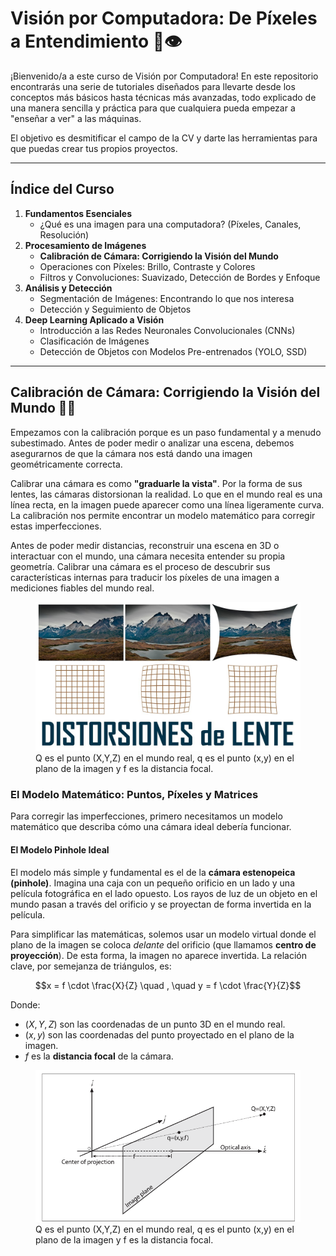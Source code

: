 # Visión por Computadora: De Píxeles a Entendimiento 🤖👁️

¡Bienvenido/a a este curso de Visión por Computadora\! En este repositorio encontrarás una serie de tutoriales diseñados para llevarte desde los conceptos más básicos hasta técnicas más avanzadas, todo explicado de una manera sencilla y práctica para que cualquiera pueda empezar a "enseñar a ver" a las máquinas.

El objetivo es desmitificar el campo de la CV y darte las herramientas para que puedas crear tus propios proyectos.

-----

## Índice del Curso

1.  **Fundamentos Esenciales**
      * ¿Qué es una imagen para una computadora? (Píxeles, Canales, Resolución)
2.  **Procesamiento de Imágenes**
      * **Calibración de Cámara: Corrigiendo la Visión del Mundo**
      * Operaciones con Píxeles: Brillo, Contraste y Colores
      * Filtros y Convoluciones: Suavizado, Detección de Bordes y Enfoque
3.  **Análisis y Detección**
      * Segmentación de Imágenes: Encontrando lo que nos interesa
      * Detección y Seguimiento de Objetos
4.  **Deep Learning Aplicado a Visión**
      * Introducción a las Redes Neuronales Convolucionales (CNNs)
      * Clasificación de Imágenes
      * Detección de Objetos con Modelos Pre-entrenados (YOLO, SSD)

-----

## Calibración de Cámara: Corrigiendo la Visión del Mundo 📸📏

Empezamos con la calibración porque es un paso fundamental y a menudo subestimado. Antes de poder medir o analizar una escena, debemos asegurarnos de que la cámara nos está dando una imagen geométricamente correcta.

Calibrar una cámara es como **"graduarle la vista"**. Por la forma de sus lentes, las cámaras distorsionan la realidad. Lo que en el mundo real es una línea recta, en la imagen puede aparecer como una línea ligeramente curva. La calibración nos permite encontrar un modelo matemático para corregir estas imperfecciones.

Antes de poder medir distancias, reconstruir una escena en 3D o interactuar con el mundo, una cámara necesita entender su propia geometría. Calibrar una cámara es el proceso de descubrir sus características internas para traducir los píxeles de una imagen a mediciones fiables del mundo real.

<figure>
  <img src="Fig2_Calibrate.png" alt="Fig1." />
  <figcaption> Q es el punto (X,Y,Z) en el mundo real, q es el punto (x,y) en el plano de la imagen y f es la distancia focal.</figcaption>
</figure>

### El Modelo Matemático: Puntos, Píxeles y Matrices

Para corregir las imperfecciones, primero necesitamos un modelo matemático que describa cómo una cámara ideal debería funcionar.

#### El Modelo Pinhole Ideal

El modelo más simple y fundamental es el de la **cámara estenopeica (pinhole)**. Imagina una caja con un pequeño orificio en un lado y una película fotográfica en el lado opuesto. Los rayos de luz de un objeto en el mundo pasan a través del orificio y se proyectan de forma invertida en la película.

Para simplificar las matemáticas, solemos usar un modelo virtual donde el plano de la imagen se coloca *delante* del orificio (que llamamos **centro de proyección**). De esta forma, la imagen no aparece invertida. La relación clave, por semejanza de triángulos, es:

$$x = f \cdot \frac{X}{Z} \quad , \quad y = f \cdot \frac{Y}{Z}$$

Donde:

  * $(X, Y, Z)$ son las coordenadas de un punto 3D en el mundo real.
  * $(x, y)$ son las coordenadas del punto proyectado en el plano de la imagen.
  * $f$ es la **distancia focal** de la cámara.

<figure>
  <img src="Fig1_Calibrate.png" alt="Fig2." />
  <figcaption> Q es el punto (X,Y,Z) en el mundo real, q es el punto (x,y) en el plano de la imagen y f es la distancia focal.</figcaption>
</figure>







